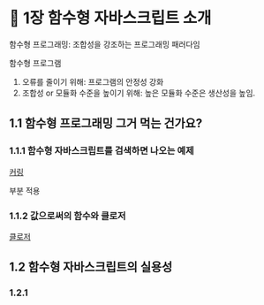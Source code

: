 # 🍎 1장 함수형 자바스크립트 소개

함수형 프로그래밍: 조합성을 강조하는 프로그래밍 패러다임

함수형 프로그램
1. 오류를 줄이기 위해: 프로그램의 안정성 강화
2. 조합성 or 모듈화 수준을 높이기 위해: 높은 모듈화 수준은 생산성을 높임. 

## 1.1 함수형 프로그래밍 그거 먹는 건가요?

### 1.1.1 함수형 자바스크립트를 검색하면 나오는 예제

[커링](https://ko.javascript.info/currying-partials)

부분 적용

### 1.1.2 값으로써의 함수와 클로저

[클로저](https://ko.javascript.info/closure)

## 1.2 함수형 자바스크립트의 실용성

### 1.2.1